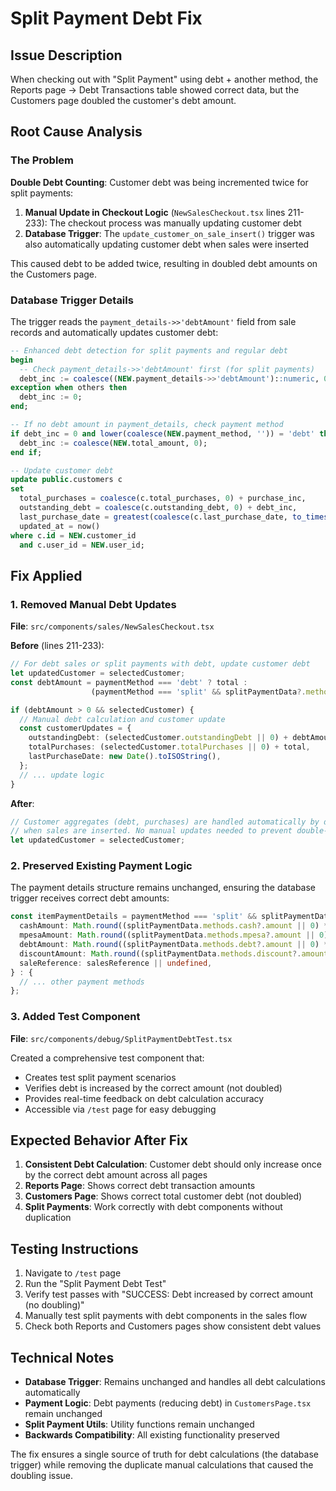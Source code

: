 # Split Payment Debt Fix

## Issue Description
When checking out with \"Split Payment\" using debt + another method, the Reports page → Debt Transactions table showed correct data, but the Customers page doubled the customer's debt amount.

## Root Cause Analysis

### The Problem
**Double Debt Counting**: Customer debt was being incremented twice for split payments:

1. **Manual Update in Checkout Logic** (`NewSalesCheckout.tsx` lines 211-233): The checkout process was manually updating customer debt
2. **Database Trigger**: The `update_customer_on_sale_insert()` trigger was also automatically updating customer debt when sales were inserted

This caused debt to be added twice, resulting in doubled debt amounts on the Customers page.

### Database Trigger Details
The trigger reads the `payment_details->>'debtAmount'` field from sale records and automatically updates customer debt:

```sql
-- Enhanced debt detection for split payments and regular debt
begin
  -- Check payment_details->>'debtAmount' first (for split payments)
  debt_inc := coalesce((NEW.payment_details->>'debtAmount')::numeric, 0);
exception when others then
  debt_inc := 0;
end;

-- If no debt amount in payment_details, check payment method
if debt_inc = 0 and lower(coalesce(NEW.payment_method, '')) = 'debt' then
  debt_inc := coalesce(NEW.total_amount, 0);
end if;

-- Update customer debt
update public.customers c
set
  total_purchases = coalesce(c.total_purchases, 0) + purchase_inc,
  outstanding_debt = coalesce(c.outstanding_debt, 0) + debt_inc,
  last_purchase_date = greatest(coalesce(c.last_purchase_date, to_timestamp(0)), effective_ts),
  updated_at = now()
where c.id = NEW.customer_id
  and c.user_id = NEW.user_id;
```

## Fix Applied

### 1. Removed Manual Debt Updates
**File**: `src/components/sales/NewSalesCheckout.tsx`

**Before** (lines 211-233):
```typescript
// For debt sales or split payments with debt, update customer debt
let updatedCustomer = selectedCustomer;
const debtAmount = paymentMethod === 'debt' ? total : 
                  (paymentMethod === 'split' && splitPaymentData?.methods.debt ? splitPaymentData.methods.debt.amount : 0);

if (debtAmount > 0 && selectedCustomer) {
  // Manual debt calculation and customer update
  const customerUpdates = {
    outstandingDebt: (selectedCustomer.outstandingDebt || 0) + debtAmount,
    totalPurchases: (selectedCustomer.totalPurchases || 0) + total,
    lastPurchaseDate: new Date().toISOString(),
  };
  // ... update logic
}
```

**After**:
```typescript
// Customer aggregates (debt, purchases) are handled automatically by database trigger
// when sales are inserted. No manual updates needed to prevent double-counting.
let updatedCustomer = selectedCustomer;
```

### 2. Preserved Existing Payment Logic
The payment details structure remains unchanged, ensuring the database trigger receives correct debt amounts:

```typescript
const itemPaymentDetails = paymentMethod === 'split' && splitPaymentData ? {
  cashAmount: Math.round((splitPaymentData.methods.cash?.amount || 0) * splitRatio),
  mpesaAmount: Math.round((splitPaymentData.methods.mpesa?.amount || 0) * splitRatio),
  debtAmount: Math.round((splitPaymentData.methods.debt?.amount || 0) * splitRatio), // ← Trigger reads this
  discountAmount: Math.round((splitPaymentData.methods.discount?.amount || 0) * splitRatio),
  saleReference: salesReference || undefined,
} : {
  // ... other payment methods
};
```

### 3. Added Test Component
**File**: `src/components/debug/SplitPaymentDebtTest.tsx`

Created a comprehensive test component that:
- Creates test split payment scenarios
- Verifies debt is increased by the correct amount (not doubled)
- Provides real-time feedback on debt calculation accuracy
- Accessible via `/test` page for easy debugging

## Expected Behavior After Fix

1. **Consistent Debt Calculation**: Customer debt should only increase once by the correct debt amount across all pages
2. **Reports Page**: Shows correct debt transaction amounts
3. **Customers Page**: Shows correct total customer debt (not doubled)
4. **Split Payments**: Work correctly with debt components without duplication

## Testing Instructions

1. Navigate to `/test` page
2. Run the \"Split Payment Debt Test\"
3. Verify test passes with \"SUCCESS: Debt increased by correct amount (no doubling)\"
4. Manually test split payments with debt components in the sales flow
5. Check both Reports and Customers pages show consistent debt values

## Technical Notes

- **Database Trigger**: Remains unchanged and handles all debt calculations automatically
- **Payment Logic**: Debt payments (reducing debt) in `CustomersPage.tsx` remain unchanged
- **Split Payment Utils**: Utility functions remain unchanged
- **Backwards Compatibility**: All existing functionality preserved

The fix ensures a single source of truth for debt calculations (the database trigger) while removing the duplicate manual calculations that caused the doubling issue.
